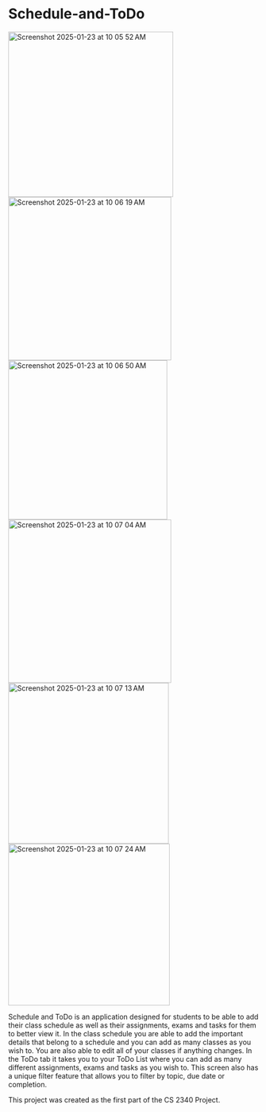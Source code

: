 # Schedule-and-ToDo
<img width="332" alt="Screenshot 2025-01-23 at 10 05 52 AM" src="https://github.com/user-attachments/assets/66ef9114-f5fa-442f-ab7d-46b4adc40676" />
<img width="328" alt="Screenshot 2025-01-23 at 10 06 19 AM" src="https://github.com/user-attachments/assets/21befb44-8cd6-4c51-83c2-e324c83bdece" />
<img width="320" alt="Screenshot 2025-01-23 at 10 06 50 AM" src="https://github.com/user-attachments/assets/223ce15b-d475-47a7-b749-9c59d68e68a8" />
<img width="328" alt="Screenshot 2025-01-23 at 10 07 04 AM" src="https://github.com/user-attachments/assets/2d5c993d-3197-441d-a7e2-a2f07ebb3233" />
<img width="323" alt="Screenshot 2025-01-23 at 10 07 13 AM" src="https://github.com/user-attachments/assets/85e9345d-adcf-45b1-984d-e814aaba3dce" />
<img width="325" alt="Screenshot 2025-01-23 at 10 07 24 AM" src="https://github.com/user-attachments/assets/57920aaa-61b8-42d2-92ea-0d2b3785653d" />

Schedule and ToDo is an application designed for students to be able to add their class schedule as well as their assignments, exams and tasks for them to better view it. In the class schedule you are able to add the important details that belong to a schedule and you can add as many classes as you wish to. You are also able to edit all of your classes if anything changes. In the ToDo tab it takes you to your ToDo List where you can add as many different assignments, exams and tasks as you wish to. This screen also has a unique filter feature that allows you to filter by topic, due date or completion. 

This project was created as the first part of the CS 2340 Project. 
